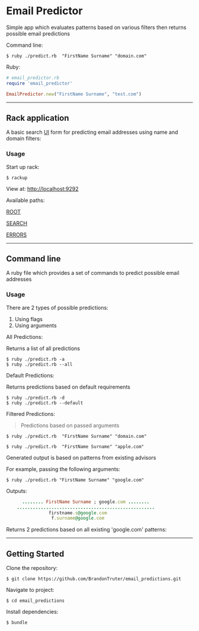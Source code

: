 # Email Predictor


Simple app which evaluates patterns based on various filters then returns possible email predictions

Command line:
```shell
$ ruby ./predict.rb  "FirstName Surname" "domain.com"
```

Ruby:
```ruby
# email_predictor.rb
require 'email_predictor'

EmailPredictor.new("FirstName Surname", "test.com")
```

    
********************************


## Rack application

A basic search [UI](https://mysterious-hollows-18448.herokuapp.com) form for
   predicting email addresses using name and domain filters:


### Usage

Start up rack: 
```shell
$ rackup 
```

View at: [http://localhost:9292](http://localhost:9292)

Available paths:

[ROOT](https://mysterious-hollows-18448.herokuapp.com/)

[SEARCH](hhttps://mysterious-hollows-18448.herokuapp.com/search)

[ERRORS](https://mysterious-hollows-18448.herokuapp.com/anything_else)

  
********************************


## Command line

A ruby file which provides a set of commands to predict possible email addresses


### Usage

There are 2 types of possible predictions:
  1. Using flags
  2. Using arguments


All Predictions:

Returns a list of all predictions

```shell
$ ruby ./predict.rb -a
$ ruby ./predict.rb --all
```

Default Predictions:

Returns predictions based on default requirements

```shell
$ ruby ./predict.rb -d
$ ruby ./predict.rb --default
```

Filtered Predictions:

> Predictions based on passed arguments 

```shell
$ ruby ./predict.rb  "FirstName Surname" "domain.com"
```
```shell
$ ruby ./predict.rb  "FirstName Surname" "apple.com"
```

Generated output is based on patterns from existing advisors

For example, passing the following arguments:
```shell
$ ruby ./predict.rb "FirstName Surname" "google.com"
```

Outputs:
```ruby
      ........ FirstName Surname ; google.com ........
    ....................................................
                firstname.s@google.com
                 f.surname@google.com
```

Returns 2 predictions based on all existing 'google.com' patterns:


********************************

## Getting Started


Clone the repository:
```shell
$ git clone https://github.com/BrandonTruter/email_predictions.git
```

Navigate to project:
```shell
$ cd email_predictions
```

Install dependencies:
```shell
$ bundle
```


